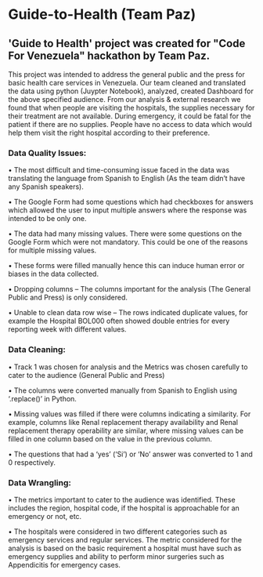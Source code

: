 # Guide-to-Health (Team Paz)

## 'Guide to Health' project was created for "Code For Venezuela" hackathon by Team Paz.

This project was intended to address the general public and the press for basic health care services in Venezuela. Our team cleaned and translated the data using python (Juypter Notebook), analyzed, created Dashboard for the above specified audience. From our analysis & external research we found that when people are visiting the hospitals, the supplies necessary for their treatment are not available. During emergency, it could be fatal for the patient if there are no supplies. People have no access to data which would help them visit the right hospital according to their preference.

### Data Quality Issues: 
•	The most difficult and time-consuming issue faced in the data was translating the language from Spanish to English (As the team didn’t have any Spanish speakers). 

•	The Google Form had some questions which had checkboxes for answers which allowed the user to input multiple answers where the response was intended to be only one. 

• The data had many missing values. There were some questions on the Google Form which were not mandatory. This could be one of the reasons for multiple missing values. 

•	These forms were filled manually hence this can induce human error or biases in the data collected. 

•	Dropping columns – The columns important for the analysis (The General Public and Press) is only considered. 

•	Unable to clean data row wise – The rows indicated duplicate values, for example the Hospital BOL000 often showed double entries for every reporting week with different values.

### Data Cleaning: 
•	Track 1 was chosen for analysis and the Metrics was chosen carefully to cater to the audience (General Public and Press) 

•	The columns were converted manually from Spanish to English using ‘.replace()’ in Python. 

•	Missing values was filled if there were columns indicating a similarity. For example, columns like Renal replacement therapy availability and Renal replacement therapy operability are similar, where missing values can be filled in one column based on the value in the previous column. 

•	The questions that had a ‘yes’ (‘Si’) or ‘No’ answer was converted to 1 and 0 respectively.

### Data Wrangling: 
•	The metrics important to cater to the audience was identified. These includes the region, hospital code, if the hospital is approachable for an emergency or not, etc. 

•	The hospitals were considered in two different categories such as emergency services and regular services. The metric considered for the analysis is based on the basic requirement a hospital must have such as emergency supplies and ability to perform minor surgeries such as Appendicitis for emergency cases.
